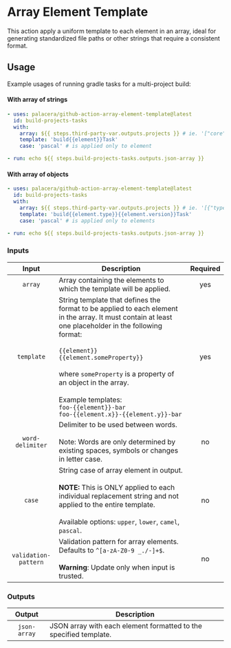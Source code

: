 # Array Element Template

This action apply a uniform template to each element in an array, ideal for generating standardized file
paths or other strings that require a consistent format.

## Usage

Example usages of running gradle tasks for a multi-project build:

#### With array of strings

```yaml
- uses: palacera/github-action-array-element-template@latest
  id: build-projects-tasks
  with:
    array: ${{ steps.third-party-var.outputs.projects }} # ie. '["core", "feature"]'
    template: 'build{{element}}Task'
    case: 'pascal' # is applied only to element

- run: echo ${{ steps.build-projects-tasks.outputs.json-array }}
```

#### With array of objects

```yaml
- uses: palacera/github-action-array-element-template@latest
  id: build-projects-tasks
  with:
    array: ${{ steps.third-party-var.outputs.projects }} # ie. '[{"type":"core", "version":""}, {"type":"feature", "version":"snapshot"}]'
    template: 'build{{element.type}}{{element.version}}Task'
    case: 'pascal' # is applied only to elements

- run: echo ${{ steps.build-projects-tasks.outputs.json-array }}
```

### Inputs

|        Input         | Description                                                                                                                                                                                                                                                                                                                                                                          | Required |
|:--------------------:|--------------------------------------------------------------------------------------------------------------------------------------------------------------------------------------------------------------------------------------------------------------------------------------------------------------------------------------------------------------------------------------|:--------:|
|       `array`        | Array containing the elements to which the template will be applied.                                                                                                                                                                                                                                                                                                                 |   yes    |         
|      `template`      | String template that defines the format to be applied to each element in the array. It must contain at least one placeholder in the following format: <br/><br/>`{{element}}`<br/>`{{element.someProperty}}`<br/><br/> where `someProperty` is a property of an object in the array.<br/><br/>Example templates:<br/>`foo-{{element}}-bar`<br/>`foo-{{element.x}}-{{element.y}}-bar` |   yes    |          
|   `word-delimiter`   | Delimiter to be used between words.<br/><br/>Note: Words are only determined by existing spaces, symbols or changes in letter case.                                                                                                                                                                                                                                                  |    no    |         
|        `case`        | String case of array element in output.<br/><br/>**NOTE:** This is ONLY applied to each individual replacement string and not applied to the entire template.<br/><br/>Available options: `upper`, `lower`, `camel`, `pascal`.                                                                                                                                                       |    no    |
| `validation-pattern` | Validation pattern for array elements. Defaults to `^[a-zA-Z0-9 _./-]+$`. <br/><br /> **Warning**: Update only when input is trusted.                                                                                                                                                                                                                                                |    no    |

### Outputs

|      Output       | Description                                                         |
|:-----------------:|---------------------------------------------------------------------|
|   `json-array`    | JSON array with each element formatted to the specified template.   |



